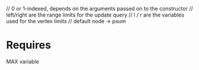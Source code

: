 // 0 or 1-indexed, depends on the arguments passed on to the constructor
// left/right are the range limits for the update query
// l / r are the variables used for the vertex limits
// default node -> psum

# Requires
MAX variable